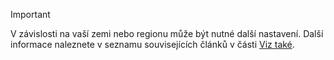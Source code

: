 > [!IMPORTANT]
> V závislosti na vaší zemi nebo regionu může být nutné další nastavení. Další informace naleznete v seznamu souvisejících článků v části [Viz také](#see-also).